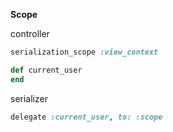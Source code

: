 **Scope**

controller

```ruby
serialization_scope :view_context

def current_user
end
```

serializer

```ruby
delegate :current_user, to: :scope
```
